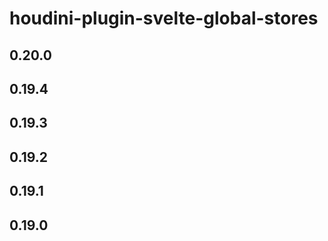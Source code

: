 # houdini-plugin-svelte-global-stores

## 0.20.0

## 0.19.4

## 0.19.3

## 0.19.2

## 0.19.1

## 0.19.0
